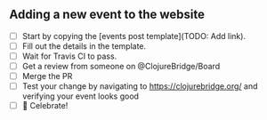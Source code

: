<!--
Ticket title:
  New ClojureBridge workshop on {DATE} in {CITY}
-->

## Adding a new event to the website

* [ ] Start by copying the [events post template](TODO: Add link). 
* [ ] Fill out the details in the template. 
* [ ] Wait for Travis CI to pass. 
* [ ] Get a review from someone on @ClojureBridge/Board 
* [ ] Merge the PR
* [ ] Test your change by navigating to https://clojurebridge.org/ and verifying your event looks good
* [ ] :tada: Celebrate! 
